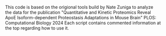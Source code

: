 This code is based on the origional tools build by Nate Zuniga to analyze the data for the publication "Quantitative and Kinetic Proteomics Reveal ApoE Isoform-dependent Proteostasis Adaptations in Mouse Brain" PLOS: Computational Biology 2024
Each script contains commented information at the top regarding how to use it.
